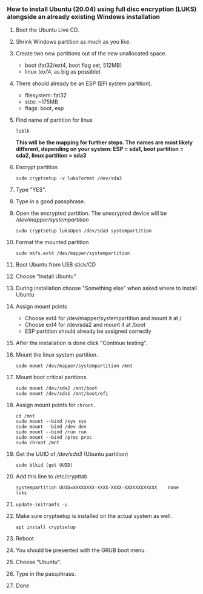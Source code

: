 ### How to install Ubuntu (20.04) using full disc encryption (LUKS) alongside an already existing Windows installation

1. Boot the Ubuntu Live CD.

1. Shrink Windows partition as much as you like.

1. Create two new partitions out of the new unallocated space.
    - boot (fat32/ext4, boot flag set, 512MB)
    - linux (exf4, as big as possible)

1. There should already be an ESP (EFI system partition).
    - filesystem: fat32
    - size: ~175MB
    - flags: boot, esp

1. Find name of partition for linux
    ```
    lsblk
    ```
    **This will be the mapping for further steps. The names are most likely different, depending on your system: ESP = sda1, boot partition = sda2, linux partition = sda3**

1. Encrypt partition
    ```
    sudo cryptsetup -v luksFormat /dev/sda3
    ```

1. Type "YES".

1. Type in a good passphrase.

1. Open the encrypted partition. The unecrypted device will be */dev/mapper/systempartition*
    ```
    sudo cryptsetup luksOpen /dev/sda3 systempartition
    ```

1. Format the mounted partition
    ```
    sudo mkfs.ext4 /dev/mapper/systempartition
    ```

1. Boot Ubuntu from USB stick/CD
1. Choose "Install Ubuntu"
1. During installation choose "Something else" when asked where to install Ubuntu

1. Assign mount points
    - Choose ext4 for /dev/mapper/systempartition and mount it at /
    - Choose ext4 for /dev/sda2 and mount it at /boot
    - ESP partition should already be assigned correctly

1. After the installation is done click "Continue testing".

1. Mount the linux system partition.
    ```
    sudo mount /dev/mapper/systempartition /mnt
    ```

1. Mount boot critical paritions.
    ```
    sudo mount /dev/sda2 /mnt/boot
    sudo mount /dev/sda1 /mnt/boot/efi
    ```

1. Assign mount points for ```chroot```.
    ```
    cd /mnt
    sudo mount --bind /sys sys
    sudo mount --bind /dev dev
    sudo mount --bind /run run
    sudo mount --bind /proc proc
    sudo chroot /mnt
    ```

1. Get the UUID of */dev/sda3* (Ubuntu partition)
    ```
    sudo blkid (get UUID)
    ```

1. Add this line to /etc/crypttab
    ```
    systempartition UUID=XXXXXXXX-XXXX-XXXX-XXXXXXXXXXXX	none	luks
    ```

1. ```update-initramfs -u```

1. Make sure cryptsetup is installed on the actual system as well.

    ```
    apt install cryptsetup
    ```

1. Reboot

1. You should be presented with the GRUB boot menu.

1. Choose "Ubuntu".

1. Type in the passphrase.

1. Done
